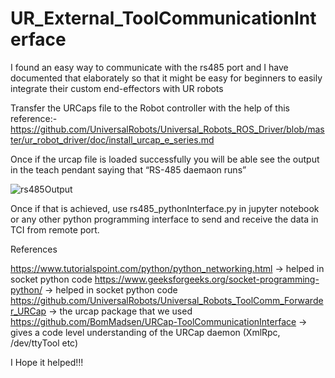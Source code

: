 # UR_External_ToolCommunicationInterface
I found an easy way to communicate with the rs485 port and I have documented that elaborately so that it might be easy for beginners to easily integrate their custom end-effectors with UR robots 

Transfer the URCaps file to the Robot controller with the help of this reference:-
https://github.com/UniversalRobots/Universal_Robots_ROS_Driver/blob/master/ur_robot_driver/doc/install_urcap_e_series.md

Once if the urcap file is loaded successfully you will be able see the output in the teach pendant saying that “RS-485 daemaon runs”

![rs485Output](https://user-images.githubusercontent.com/29711990/167360024-b70b887b-dfa5-4f8d-9ecb-a822d1a8c6d4.jpeg)

Once if that is achieved, use rs485_pythonInterface.py in jupyter notebook or any other python programming interface to send and receive the data in TCI from remote port.

References

https://www.tutorialspoint.com/python/python_networking.html → helped in socket python code
https://www.geeksforgeeks.org/socket-programming-python/ → helped in socket python code
https://github.com/UniversalRobots/Universal_Robots_ToolComm_Forwarder_URCap -> the urcap package that we used
https://github.com/BomMadsen/URCap-ToolCommunicationInterface → gives a code level understanding of the URCap daemon (XmlRpc, /dev/ttyTool etc)

I Hope it helped!!!
